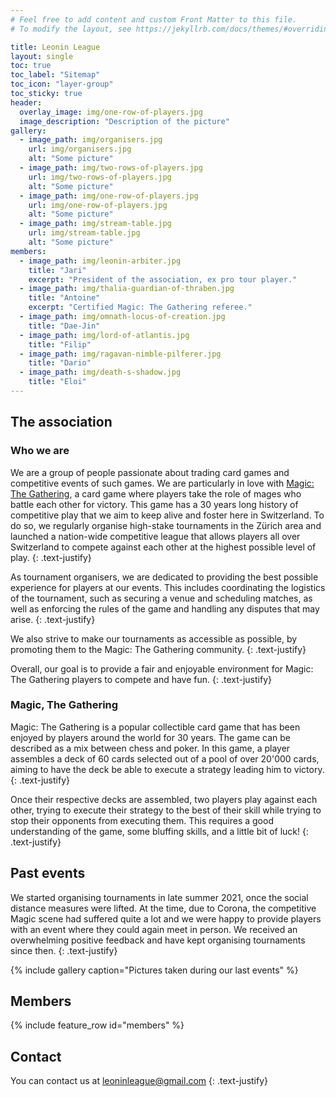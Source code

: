 ```yaml
---
# Feel free to add content and custom Front Matter to this file.
# To modify the layout, see https://jekyllrb.com/docs/themes/#overriding-theme-defaults

title: Leonin League
layout: single
toc: true
toc_label: "Sitemap"
toc_icon: "layer-group"
toc_sticky: true
header:
  overlay_image: img/one-row-of-players.jpg
  image_description: "Description of the picture"
gallery:
  - image_path: img/organisers.jpg
    url: img/organisers.jpg
    alt: "Some picture"
  - image_path: img/two-rows-of-players.jpg
    url: img/two-rows-of-players.jpg
    alt: "Some picture"
  - image_path: img/one-row-of-players.jpg
    url: img/one-row-of-players.jpg
    alt: "Some picture"
  - image_path: img/stream-table.jpg
    url: img/stream-table.jpg
    alt: "Some picture"
members:
  - image_path: img/leonin-arbiter.jpg
    title: "Jari"
    excerpt: "President of the association, ex pro tour player."
  - image_path: img/thalia-guardian-of-thraben.jpg
    title: "Antoine"
    excerpt: "Certified Magic: The Gathering referee."
  - image_path: img/omnath-locus-of-creation.jpg
    title: "Dae-Jin"
  - image_path: img/lord-of-atlantis.jpg
    title: "Filip"
  - image_path: img/ragavan-nimble-pilferer.jpg
    title: "Dario"
  - image_path: img/death-s-shadow.jpg
    title: "Eloi"
---
```


## The association

### Who we are
We are a group of people passionate about trading card games and competitive events of such games. We are particularly in love with [Magic: The Gathering](https://en.wikipedia.org/wiki/Magic:_The_Gathering), a card game where players take the role of mages who battle each other for victory. This game has a 30 years long history of competitive play that we aim to keep alive and foster here in Switzerland. To do so, we regularly organise high-stake tournaments in the Zürich area and launched a nation-wide competitive league that allows players all over Switzerland to compete against each other at the highest possible level of play.
{: .text-justify}

As tournament organisers, we are dedicated to providing the best possible experience for players at our events. This includes coordinating the logistics of the tournament, such as securing a venue and scheduling matches, as well as enforcing the rules of the game and handling any disputes that may arise.
{: .text-justify}

We also strive to make our tournaments as accessible as possible, by promoting them to the Magic: The Gathering community.
{: .text-justify}

Overall, our goal is to provide a fair and enjoyable environment for Magic: The Gathering players to compete and have fun.
{: .text-justify}

### Magic, The Gathering

Magic: The Gathering is a popular collectible card game that has been enjoyed by players around the world for 30 years. The game can be described as a mix between chess and poker. In this game, a player assembles a deck of 60 cards selected out of a pool of over 20'000 cards, aiming to have the deck be able to execute a strategy leading him to victory.
{: .text-justify}

Once their respective decks are assembled, two players play against each other, trying to execute their strategy to the best of their skill while trying to stop their opponents from executing them. This requires a good understanding of the game, some bluffing skills, and a little bit of luck!
{: .text-justify}

## Past events

We started organising tournaments in late summer 2021, once the social distance measures were lifted. At the time, due to Corona, the competitive Magic scene had suffered quite a lot and we were happy to provide players with an event where they could again meet in person. We received an overwhelming positive feedback and have kept organising tournaments since then.
{: .text-justify}

{% include gallery caption="Pictures taken during our last events" %}

## Members

{% include feature_row id="members" %}

## Contact

You can contact us at [leoninleague@gmail.com](mailto:leoninleague@gmail.com)
{: .text-justify}


